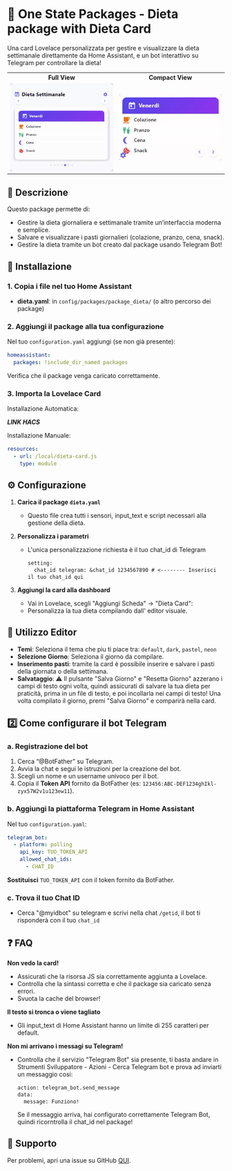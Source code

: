 # 🥗 One State Packages - Dieta package with Dieta Card

Una card Lovelace personalizzata per gestire e visualizzare la dieta settimanale direttamente da Home Assistant, e un bot interattivo su Telegram per controllare la dieta!

<table width="100%">
  <tr>
    <td align="center" width="50%"><strong>Full View</strong></td>
    <td align="center" width="50%"><strong>Compact View</strong></td>
  </tr>
  <tr>
    <td align="left">
      <img src="images/gif1.gif" alt="gif1" width="300" />
    </td>
    <td align="right">
      <img src="images/gif2.gif" alt="gif2" width="300" />
    </td>
  </tr>
</table>


## 🚀 Descrizione

Questo package permette di:
- Gestire la dieta giornaliera e settimanale tramite un’interfaccia moderna e semplice.
- Salvare e visualizzare i pasti giornalieri (colazione, pranzo, cena, snack).
- Gestire la dieta tramite un bot creato dal package usando Telegram Bot!

## 📂 Installazione

### 1. Copia i file nel tuo Home Assistant

- **dieta.yaml**: in `config/packages/package_dieta/` (o altro percorso dei package)

### 2. Aggiungi il package alla tua configurazione

Nel tuo `configuration.yaml` aggiungi (se non già presente):

```yaml
homeassistant:
  packages: !include_dir_named packages
```

Verifica che il package venga caricato correttamente.

### 3. Importa la Lovelace Card
Installazione Automatica:

***LINK HACS***

Installazione Manuale:
```yaml
resources:
  - url: /local/dieta-card.js
    type: module
```

## ⚙️ Configurazione

1. **Carica il package `dieta.yaml`**
   - Questo file crea tutti i sensori, input_text e script necessari alla gestione della dieta.

2. **Personalizza i parametri**
   - L'unica personalizzazione richiesta è il tuo chat_id di Telegram
     ```
     setting:
       chat_id telegram: &chat_id 1234567890 # <-------- Inserisci il tuo chat_id qui
     ```

3. **Aggiungi la card alla dashboard**
   - Vai in Lovelace, scegli "Aggiungi Scheda" → "Dieta Card":
   - Personalizza la tua dieta compilando dall' editor visuale.
  
## 📝 Utilizzo Editor

- **Temi**: Seleziona il tema che piu ti piace tra: `default`, `dark`, `pastel`, `neon`
- **Selezione Giorno**: Seleziona il giorno da compilare.
- **Inserimento pasti**: tramite la card è possibile inserire e salvare i pasti della giornata o della settimana.
- **Salvataggio**: ⚠️ Il pulsante "Salva Giorno" e "Resetta Giorno" azzerano i campi di testo ogni volta, quindi assicurati di salvare la tua dieta per praticità, prima in un file di testo, e poi incollarla nei campi di testo!
  Una volta compilato il giorno, premi "Salva Giorno" e comparirà nella card.


## 2️⃣ Come configurare il bot Telegram

### a. Registrazione del bot

1. Cerca “@BotFather” su Telegram.
2. Avvia la chat e segui le istruzioni per la creazione del bot.
3. Scegli un nome e un username univoco per il bot.
4. Copia il **Token API** fornito da BotFather (es: `123456:ABC-DEF1234ghIkl-zyx57W2v1u123ew11`).

### b. Aggiungi la piattaforma Telegram in Home Assistant

Nel tuo `configuration.yaml`:

```yaml
telegram_bot:
  - platform: polling
    api_key: TUO_TOKEN_API
    allowed_chat_ids:
      - CHAT_ID
```

**Sostituisci** `TUO_TOKEN_API` con il token fornito da BotFather.

### c. Trova il tuo Chat ID

- Cerca "@myidbot" su telegram e scrivi nella chat `/getid`, il bot ti risponderà con il tuo `chat_id`
  

## ❓ FAQ

**Non vedo la card!**
- Assicurati che la risorsa JS sia correttamente aggiunta a Lovelace.
- Controlla che la sintassi corretta e che il package sia caricato senza errori.
- Svuota la cache del browser!

**Il testo si tronca o viene tagliato**
- Gli input_text di Home Assistant hanno un limite di 255 caratteri per default.

**Non mi arrivano i messagi su Telegram!**
- Controlla che il servizio "Telegram Bot" sia presente, ti basta andare in Strumenti Sviluppatore - Azioni - Cerca Telegram bot e prova ad inviarti un messaggio cosi:
  ```
  action: telegram_bot.send_message
  data:
    message: Funziono!
  ```
  Se il messaggio arriva, hai configurato correttamente Telegram Bot, quindi ricorntrolla il chat_id nel package!
  
## 🤝 Supporto

Per problemi, apri una issue su GitHub [QUI]().
